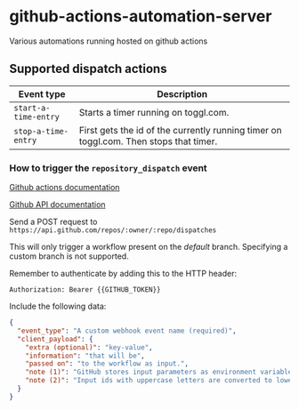 # github-actions-automation-server
Various automations running hosted on github actions

## Supported dispatch actions

| Event type                | Description                                                                            |
| ------------------------- | -------------------------------------------------------------------------------------- |
| `start-a-time-entry`      | Starts a timer running on toggl.com.                                                   |
| `stop-a-time-entry`       | First gets the id of the currently running timer on toggl.com. Then stops that timer.  |


### How to trigger the `repository_dispatch` event

[Github actions documentation](https://help.github.com/en/actions/reference/events-that-trigger-workflows#external-events-repository_dispatch)

[Github API documentation](https://developer.github.com/v3/repos/#create-a-repository-dispatch-event)

Send a POST request to `https://api.github.com/repos/:owner/:repo/dispatches`

This will only trigger a workflow present on the *default* branch. Specifying a custom branch is not supported.

Remember to authenticate by adding this to the HTTP header:
```
Authorization: Bearer {{GITHUB_TOKEN}}
```

Include the following data:

```json
{
  "event_type": "A custom webhook event name (required)",
  "client_payload": {
    "extra (optional)": "key-value",
    "information": "that will be",
    "passed on": "to the workflow as input.",
    "note (1)": "GitHub stores input parameters as environment variables.",
    "note (2)": "Input ids with uppercase letters are converted to lowercase during runtime."
  }
}
```
